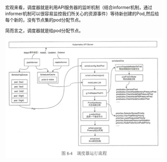 
宏观来看，调度器就是利用API服务器的监听机制（结合informer机制，通过informer机制可以很容易监控我们所关心的资源事件）等待新创建的Pod,然后给每个新的，没有节点集的pod分配节点。

简而言之，调度器就是给pod分配节点。

![scheduler](../doc/scheduler.png)